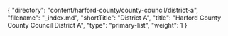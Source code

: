 {
  "directory": "content/harford-county/county-council/district-a",
  "filename": "_index.md",
  "shortTitle": "District A",
  "title": "Harford County County Council District A",
  "type": "primary-list",
  "weight": 1
}
